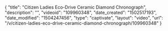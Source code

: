 {
    "title": "Citizen Ladies Eco-Drive Ceramic Diamond Chronograph",
    "description": "",
    "videoid": "109960348",
    "date_created": "1502517193",
    "date_modified": "1504247456",
    "type": "captivate",
    "layout": "video",
    "url": "\/v\/citizen-ladies-eco-drive-ceramic-diamond-chronograph\/109960348"
}